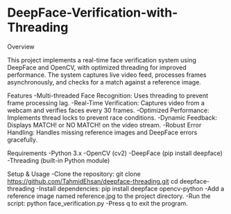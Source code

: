 # DeepFace-Verification-with-Threading

Overview

This project implements a real-time face verification system using DeepFace and OpenCV, with optimized threading for improved performance. The system captures live video feed, processes frames asynchronously, and checks for a match against a reference image.

Features
-Multi-threaded Face Recognition: Uses threading to prevent frame processing lag.
-Real-Time Verification: Captures video from a webcam and verifies faces every 30 frames.
-Optimized Performance: Implements thread locks to prevent race conditions.
-Dynamic Feedback: Displays MATCH! or NO MATCH! on the video stream.
-Robust Error Handling: Handles missing reference images and DeepFace errors gracefully.

Requirements
-Python 3.x
-OpenCV (cv2)
-DeepFace (pip install deepface)
-Threading (built-in Python module)

Setup & Usage
-Clone the repository: git clone https://github.com/TahmidEhsan/deepface-threading.git
cd deepface-threading
-Install dependencies: pip install deepface opencv-python
-Add a reference image named reference.jpg to the project directory.
-Run the script: python face_verification.py
-Press q to exit the program.
